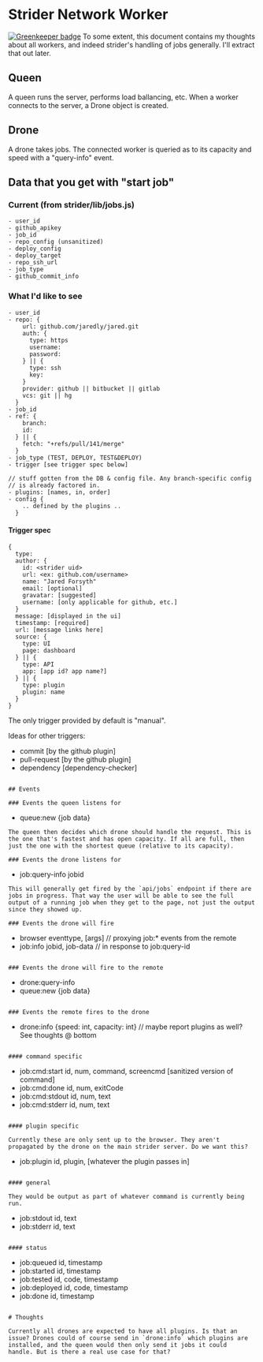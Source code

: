 
# Strider Network Worker

[![Greenkeeper badge](https://badges.greenkeeper.io/Strider-CD/strider-remote-worker.svg)](https://greenkeeper.io/)
To some extent, this document contains my thoughts about all workers,
and indeed strider's handling of jobs generally. I'll extract that out
later.

## Queen

A queen runs the server, performs load ballancing, etc. When a worker
connects to the server, a Drone object is created.

## Drone

A drone takes jobs. The connected worker is queried as to its capacity
and speed with a "query-info" event.

## Data that you get with "start job"

### Current (from strider/lib/jobs.js)
```
- user_id
- github_apikey
- job_id
- repo_config (unsanitized)
- deploy_config
- deploy_target
- repo_ssh_url
- job_type
- github_commit_info
```
### What I'd like to see
```
- user_id
- repo: {
    url: github.com/jaredly/jared.git
    auth: {
      type: https
      username:
      password:
    } || {
      type: ssh
      key:
    }
    provider: github || bitbucket || gitlab
    vcs: git || hg
  }
- job_id
- ref: {
    branch:
    id:
  } || {
    fetch: "+refs/pull/141/merge"
  }
- job_type (TEST, DEPLOY, TEST&DEPLOY)
- trigger [see trigger spec below]

// stuff gotten from the DB & config file. Any branch-specific config
// is already factored in.
- plugins: [names, in, order]
- config {
    .. defined by the plugins ..
  }
```

#### Trigger spec

```
{
  type:
  author: {
    id: <strider uid>
    url: <ex: github.com/username>
    name: "Jared Forsyth"
    email: [optional]
    gravatar: [suggested]
    username: [only applicable for github, etc.]
  }
  message: [displayed in the ui]
  timestamp: [required]
  url: [message links here]
  source: {
    type: UI
    page: dashboard
  } || {
    type: API
    app: [app id? app name?]
  } || {
    type: plugin
    plugin: name
  }
}
```

The only trigger provided by default is "manual".

Ideas for other triggers:
- commit [by the github plugin]
- pull-request [by the github plugin]
- dependency [dependency-checker]
```

## Events

### Events the queen listens for

```
- queue:new   {job data}
```
The queen then decides which drone should handle the request. This is
the one that's fastest and has open capacity. If all are full, then
just the one with the shortest queue (relative to its capacity).

### Events the drone listens for

```
- job:query-info  jobid
```
This will generally get fired by the `api/jobs` endpoint if there are
jobs in progress. That way the user will be able to see the full
output of a running job when they get to the page, not just the output
since they showed up.

### Events the drone will fire

```
- browser   eventtype, [args]   // proxying job:* events from the remote
- job:info  jobid, job-data     // in response to job:query-id
```

### Events the drone will fire to the remote

```
- drone:query-info
- queue:new         {job data}
```
  
### Events the remote fires to the drone

```
- drone:info     {speed: int, capacity: int} // maybe report plugins as well? See thoughts @ bottom
```

#### command specific

```
- job:cmd:start  id, num, command, screencmd [sanitized version of command]
- job:cmd:done   id, num, exitCode
- job:cmd:stdout id, num, text
- job:cmd:stderr id, num, text
```

#### plugin specific

Currently these are only sent up to the browser. They aren't
propagated by the drone on the main strider server. Do we want this?

```
- job:plugin     id, plugin, [whatever the plugin passes in]
```

#### general

They would be output as part of whatever command is currently being
run.

```
- job:stdout     id, text
- job:stderr     id, text
```

#### status

```
- job:queued     id, timestamp
- job:started    id, timestamp
- job:tested     id, code, timestamp
- job:deployed   id, code, timestamp
- job:done       id, timestamp
```

# Thoughts

Currently all drones are expected to have all plugins. Is that an
issue? Drones could of course send in `drone:info` which plugins are
installed, and the queen would then only send it jobs it could
handle. But is there a real use case for that?
